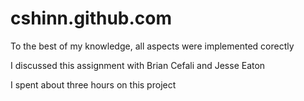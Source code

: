 cshinn.github.com
=================

To the best of my knowledge, all aspects were implemented corectly

I discussed this assignment with Brian Cefali and Jesse Eaton

I spent about three hours on this project